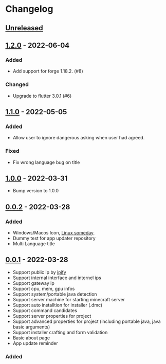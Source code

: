# Changelog

## [Unreleased]

## [1.2.0] - 2022-06-04

### Added

- Add support for forge 1.18.2. (#8)

### Changed

- Upgrade to flutter 3.0.1 (#6)

## [1.1.0] - 2022-05-05

### Added

- Allow user to ignore dangerous asking when user had agreed.

### Fixed

- Fix wrong language bug on title

## [1.0.0] - 2022-03-31

- Bump version to 1.0.0

## [0.0.2] - 2022-03-28

### Added

- Windows/Macos Icon, [Linux someday](https://docs.flutter.dev/deployment/linux).
- Dummy test for app updater repository
- Multi Language title

## [0.0.1] - 2022-03-28

- Support public ip by [ipify](https://www.ipify.org/)
- Support internal interface and internel ips
- Support gateway ip
- Support cpu, mem, gpu infos
- Support system/portable java detection
- Support server machine for starting minecraft server
- Support auto installtion for installer (.dmc)
- Support command candidates
- Support server properties for project
- Support advanced properties for project (including portable java, java basic arguments)
- Support installer crafting and form validation
- Basic about page
- App update reminder

### Added

[unreleased]: https://github.com/MinecraftCube/MinecraftCubeDesktop/compare/v1.0.0...HEAD

<!-- [1.1.0]: https://github.com/MinecraftCube/MinecraftCubeDesktop/compare/v1.0.0...v1.1.0
[1.0.0]: https://github.com/MinecraftCube/MinecraftCubeDesktop/compare/v0.3.0...v1.0.0
[0.3.0]: https://github.com/MinecraftCube/MinecraftCubeDesktop/compare/v0.2.0...v0.3.0
[0.2.0]: https://github.com/MinecraftCube/MinecraftCubeDesktop/compare/v0.1.0...v0.2.0
[0.1.0]: https://github.com/MinecraftCube/MinecraftCubeDesktop/compare/v0.0.8...v0.1.0
[0.0.8]: https://github.com/MinecraftCube/MinecraftCubeDesktop/compare/v0.0.7...v0.0.8
[0.0.7]: https://github.com/MinecraftCube/MinecraftCubeDesktop/compare/v0.0.6...v0.0.7
[0.0.6]: https://github.com/MinecraftCube/MinecraftCubeDesktop/compare/v0.0.5...v0.0.6
[0.0.5]: https://github.com/MinecraftCube/MinecraftCubeDesktop/compare/v0.0.4...v0.0.5
[0.0.4]: https://github.com/MinecraftCube/MinecraftCubeDesktop/compare/v0.0.3...v0.0.4
[0.0.3]: https://github.com/MinecraftCube/MinecraftCubeDesktop/compare/v0.0.2...v0.0.3 -->

[1.2.0]: https://github.com/MinecraftCube/MinecraftCubeDesktop/compare/v1.2.0...v1.1.0
[1.1.0]: https://github.com/MinecraftCube/MinecraftCubeDesktop/compare/v1.1.0...v1.0.0
[1.0.0]: https://github.com/MinecraftCube/MinecraftCubeDesktop/compare/v1.0.0...v0.0.2
[0.0.2]: https://github.com/MinecraftCube/MinecraftCubeDesktop/compare/v0.0.1...v0.0.2
[0.0.1]: https://github.com/MinecraftCube/MinecraftCubeDesktop/releases/tag/v0.0.1

<!--
Added for new features.
Changed for changes in existing functionality.
Deprecated for soon-to-be removed features.
Removed for now removed features.
Fixed for any bug fixes.
Security in case of vulnerabilities.
-->

